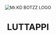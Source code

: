 
<p align="center">
  <img src="https://graph.org/file/7a092c00b723a87193c0f.jpg" alt="Mr.KD BOTZZ LOGO">
</p>
<h1 align="center">
  <b> LUTTAPPI</b>
</h1>


